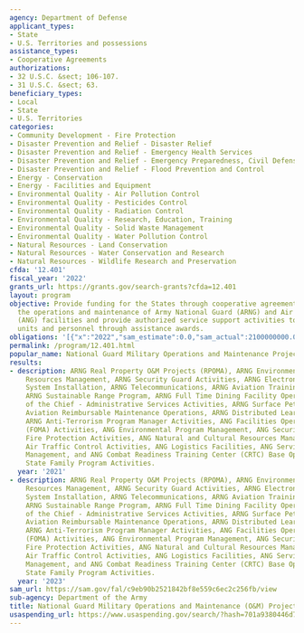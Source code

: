 ```yaml
---
agency: Department of Defense
applicant_types:
- State
- U.S. Territories and possessions
assistance_types:
- Cooperative Agreements
authorizations:
- 32 U.S.C. &sect; 106-107.
- 31 U.S.C. &sect; 63.
beneficiary_types:
- Local
- State
- U.S. Territories
categories:
- Community Development - Fire Protection
- Disaster Prevention and Relief - Disaster Relief
- Disaster Prevention and Relief - Emergency Health Services
- Disaster Prevention and Relief - Emergency Preparedness, Civil Defense
- Disaster Prevention and Relief - Flood Prevention and Control
- Energy - Conservation
- Energy - Facilities and Equipment
- Environmental Quality - Air Pollution Control
- Environmental Quality - Pesticides Control
- Environmental Quality - Radiation Control
- Environmental Quality - Research, Education, Training
- Environmental Quality - Solid Waste Management
- Environmental Quality - Water Pollution Control
- Natural Resources - Land Conservation
- Natural Resources - Water Conservation and Research
- Natural Resources - Wildlife Research and Preservation
cfda: '12.401'
fiscal_year: '2022'
grants_url: https://grants.gov/search-grants?cfda=12.401
layout: program
objective: Provide funding for the States through cooperative agreements to support
  the operations and maintenance of Army National Guard (ARNG) and Air National Guard
  (ANG) facilities and provide authorized service support activities to National Guard
  units and personnel through assistance awards.
obligations: '[{"x":"2022","sam_estimate":0.0,"sam_actual":2100000000.0,"usa_spending_actual":1795984881.8799999},{"x":"2023","sam_estimate":2497152839.0,"sam_actual":0.0,"usa_spending_actual":1930555645.7999954},{"x":"2024","sam_estimate":2500000000.0,"sam_actual":0.0,"usa_spending_actual":1742895740.549999}]'
permalink: /program/12.401.html
popular_name: National Guard Military Operations and Maintenance Projects
results:
- description: ARNG Real Property O&M Projects (RPOMA), ARNG Environmental Programs
    Resources Management, ARNG Security Guard Activities, ARNG Electronic Security
    System Installation, ARNG Telecommunications, ARNG Aviation Training Base Operation,
    ARNG Sustainable Range Program, ARNG Full Time Dining Facility Operations, Office
    of the Chief - Administrative Services Activities, ARNG Surface Petroleum, ARNG
    Aviation Reimbursable Maintenance Operations, ARNG Distributed Learning Program,
    ARNG Anti-Terrorism Program Manager Activities, ANG Facilities Operations & Maintenance
    (FOMA) Activities, ANG Environmental Program Management, ANG Security Guard, ANG
    Fire Protection Activities, ANG Natural and Cultural Resources Management , ANG
    Air Traffic Control Activities, ANG Logistics Facilities, ANG Services Resources
    Management, and ANG Combat Readiness Training Center (CRTC) Base Operating Support,
    State Family Program Activities.
  year: '2021'
- description: ARNG Real Property O&M Projects (RPOMA), ARNG Environmental Programs
    Resources Management, ARNG Security Guard Activities, ARNG Electronic Security
    System Installation, ARNG Telecommunications, ARNG Aviation Training Base Operation,
    ARNG Sustainable Range Program, ARNG Full Time Dining Facility Operations, Office
    of the Chief - Administrative Services Activities, ARNG Surface Petroleum, ARNG
    Aviation Reimbursable Maintenance Operations, ARNG Distributed Learning Program,
    ARNG Anti-Terrorism Program Manager Activities, ANG Facilities Operations & Maintenance
    (FOMA) Activities, ANG Environmental Program Management, ANG Security Guard, ANG
    Fire Protection Activities, ANG Natural and Cultural Resources Management , ANG
    Air Traffic Control Activities, ANG Logistics Facilities, ANG Services Resources
    Management, and ANG Combat Readiness Training Center (CRTC) Base Operating Support,
    State Family Program Activities.
  year: '2023'
sam_url: https://sam.gov/fal/c9eb90b2521842bf8e559c6ec2c256fb/view
sub-agency: Department of the Army
title: National Guard Military Operations and Maintenance (O&M) Projects
usaspending_url: https://www.usaspending.gov/search/?hash=701a9380446d76b47e3698458b5fae28
---
```

